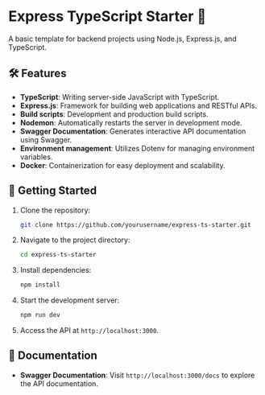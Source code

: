# Express TypeScript Starter 🚀

A basic template for backend projects using Node.js, Express.js, and TypeScript.

## 🛠️ Features

- **TypeScript**: Writing server-side JavaScript with TypeScript.
- **Express.js**: Framework for building web applications and RESTful APIs.
- **Build scripts**: Development and production build scripts.
- **Nodemon**: Automatically restarts the server in development mode.
- **Swagger Documentation**: Generates interactive API documentation using Swagger.
- **Environment management**: Utilizes Dotenv for managing environment variables.
- **Docker**: Containerization for easy deployment and scalability.

## 🚀 Getting Started

1. Clone the repository:

    ```bash
    git clone https://github.com/yourusername/express-ts-starter.git
    ```

2. Navigate to the project directory:

    ```bash
    cd express-ts-starter
    ```

3. Install dependencies:

    ```bash
    npm install
    ```

4. Start the development server:

    ```bash
    npm run dev
    ```

5. Access the API at `http://localhost:3000`.

## 📖 Documentation

- **Swagger Documentation**: Visit `http://localhost:3000/docs` to explore the API documentation.

